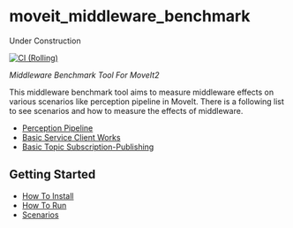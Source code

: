 # moveit_middleware_benchmark

Under Construction

[![CI (Rolling)](https://github.com/moveit/moveit_middleware_benchmark/actions/workflows/industrial_ci.yml/badge.svg?branch=main)](https://github.com/moveit/moveit_middleware_benchmark/actions/workflows/industrial_ci.yml?query=branch%3Amain)

*Middleware Benchmark Tool For MoveIt2*

This middleware benchmark tool aims to measure middleware effects on various scenarios like perception pipeline in MoveIt. There is a following list to see scenarios and how to measure the effects of middleware.

* [Perception Pipeline](./docs/scenarios/perception_pipeline_benchmark.md)
* [Basic Service Client Works](./docs/scenarios/basic_service_client_benchmark.md)
* [Basic Topic Subscription-Publishing](./docs/scenarios/basic_topic_sub_pub.md)

## Getting Started

* [How To Install](./docs/how_to_install.md)
* [How To Run](./docs/how_to_run.md)
* [Scenarios](./docs/scenarios/)
